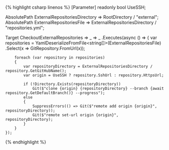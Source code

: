 {% highlight csharp linenos %}
[Parameter] readonly bool UseSSH;

AbsolutePath ExternalRepositoriesDirectory => RootDirectory / "external";
AbsolutePath ExternalRepositoriesFile => ExternalRepositoriesDirectory / "repositories.yml";

Target CheckoutExternalRepositories => _ => _
    .Executes(async () =>
    {
        var repositories = YamlDeserializeFromFile<string[]>(ExternalRepositoriesFile)
            .Select(x => GitRepository.FromUrl(x));
        
        foreach (var repository in repositories)
        {
            var repositoryDirectory = ExternalRepositoriesDirectory / repository.GetGitHubName();
            var origin = UseSSH ? repository.SshUrl : repository.HttpsUrl;
        
            if (!Directory.Exists(repositoryDirectory))
                Git($"clone {origin} {repositoryDirectory} --branch {await repository.GetDefaultBranch()} --progress");
            else
            {
                SuppressErrors(() => Git($"remote add origin {origin}", repositoryDirectory));
                Git($"remote set-url origin {origin}", repositoryDirectory);
            }
        }
    });
{% endhighlight %}